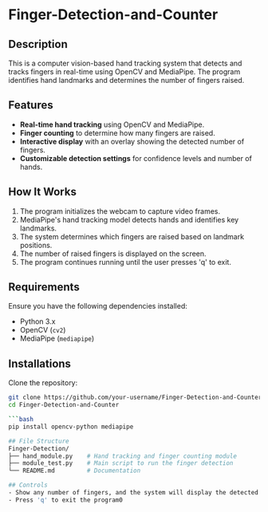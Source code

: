 # Finger-Detection-and-Counter

## Description
This is a computer vision-based hand tracking system that detects and tracks fingers in real-time using OpenCV and MediaPipe. The program identifies hand landmarks and determines the number of fingers raised.

## Features
- **Real-time hand tracking** using OpenCV and MediaPipe.
- **Finger counting** to determine how many fingers are raised.
- **Interactive display** with an overlay showing the detected number of fingers.
- **Customizable detection settings** for confidence levels and number of hands.

## How It Works
1. The program initializes the webcam to capture video frames.
2. MediaPipe's hand tracking model detects hands and identifies key landmarks.
3. The system determines which fingers are raised based on landmark positions.
4. The number of raised fingers is displayed on the screen.
5. The program continues running until the user presses 'q' to exit.

## Requirements
Ensure you have the following dependencies installed:

- Python 3.x
- OpenCV (`cv2`)
- MediaPipe (`mediapipe`)

## Installations
Clone the repository:

```bash
git clone https://github.com/your-username/Finger-Detection-and-Counter.git
cd Finger-Detection-and-Counter

```bash
pip install opencv-python mediapipe

## File Structure
Finger-Detection/
├── hand_module.py    # Hand tracking and finger counting module
├── module_test.py    # Main script to run the finger detection
└── README.md         # Documentation

## Controls
- Show any number of fingers, and the system will display the detected count
- Press 'q' to exit the program0

